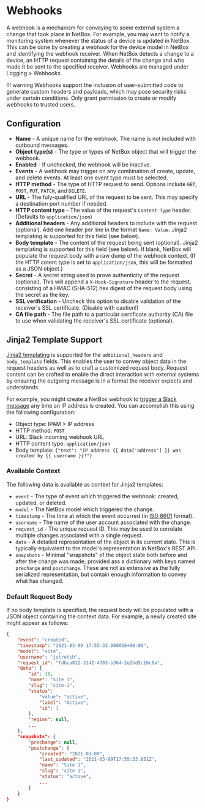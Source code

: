 # Webhooks

A webhook is a mechanism for conveying to some external system a change that took place in NetBox. For example, you may want to notify a monitoring system whenever the status of a device is updated in NetBox. This can be done by creating a webhook for the device model in NetBox and identifying the webhook receiver. When NetBox detects a change to a device, an HTTP request containing the details of the change and who made it be sent to the specified receiver. Webhooks are managed under Logging > Webhooks.

!!! warning
    Webhooks support the inclusion of user-submitted code to generate custom headers and payloads, which may pose security risks under certain conditions. Only grant permission to create or modify webhooks to trusted users.

## Configuration

* **Name** - A unique name for the webhook. The name is not included with outbound messages.
* **Object type(s)** - The type or types of NetBox object that will trigger the webhook.
* **Enabled** - If unchecked, the webhook will be inactive.
* **Events** - A webhook may trigger on any combination of create, update, and delete events. At least one event type must be selected.
* **HTTP method** - The type of HTTP request to send. Options include `GET`, `POST`, `PUT`, `PATCH`, and `DELETE`.
* **URL** - The fuly-qualified URL of the request to be sent. This may specify a destination port number if needed.
* **HTTP content type** - The value of the request's `Content-Type` header. (Defaults to `application/json`)
* **Additional headers** - Any additional headers to include with the request (optional). Add one header per line in the format `Name: Value`. Jinja2 templating is supported for this field (see below).
* **Body template** - The content of the request being sent (optional). Jinja2 templating is supported for this field (see below). If blank, NetBox will populate the request body with a raw dump of the webhook context. (If the HTTP cotent type is set to `application/json`, this will be formatted as a JSON object.)
* **Secret** - A secret string used to prove authenticity of the request (optional). This will append a `X-Hook-Signature` header to the request, consisting of a HMAC (SHA-512) hex digest of the request body using the secret as the key.
* **SSL verification** - Uncheck this option to disable validation of the receiver's SSL certificate. (Disable with caution!)
* **CA file path** - The file path to a particular certificate authority (CA) file to use when validating the receiver's SSL certificate (optional).

## Jinja2 Template Support

[Jinja2 templating](https://jinja.palletsprojects.com/) is supported for the `additional_headers` and `body_template` fields. This enables the user to convey object data in the request headers as well as to craft a customized request body. Request content can be crafted to enable the direct interaction with external systems by ensuring the outgoing message is in a format the receiver expects and understands.

For example, you might create a NetBox webhook to [trigger a Slack message](https://api.slack.com/messaging/webhooks) any time an IP address is created. You can accomplish this using the following configuration:

* Object type: IPAM > IP address
* HTTP method: `POST`
* URL: Slack incoming webhook URL
* HTTP content type: `application/json`
* Body template: `{"text": "IP address {{ data['address'] }} was created by {{ username }}!"}`

### Available Context

The following data is available as context for Jinja2 templates:

* `event` - The type of event which triggered the webhook: created, updated, or deleted.
* `model` - The NetBox model which triggered the change.
* `timestamp` - The time at which the event occurred (in [ISO 8601](https://en.wikipedia.org/wiki/ISO_8601) format).
* `username` - The name of the user account associated with the change.
* `request_id` - The unique request ID. This may be used to correlate multiple changes associated with a single request.
* `data` - A detailed representation of the object in its current state. This is typically equivalent to the model's representation in NetBox's REST API.
* `snapshots` - Minimal "snapshots" of the object state both before and after the change was made; provided ass a dictionary with keys named `prechange` and `postchange`. These are not as extensive as the fully serialized representation, but contain enough information to convey what has changed.

### Default Request Body

If no body template is specified, the request body will be populated with a JSON object containing the context data. For example, a newly created site might appear as follows:

```json
{
    "event": "created",
    "timestamp": "2021-03-09 17:55:33.968016+00:00",
    "model": "site",
    "username": "jstretch",
    "request_id": "fdbca812-3142-4783-b364-2e2bd5c16c6a",
    "data": {
        "id": 19,
        "name": "Site 1",
        "slug": "site-1",
        "status": 
            "value": "active",
            "label": "Active",
            "id": 1
        },
        "region": null,
        ...
    },
    "snapshots": {
        "prechange": null,
        "postchange": {
            "created": "2021-03-09",
            "last_updated": "2021-03-09T17:55:33.851Z",
            "name": "Site 1",
            "slug": "site-1",
            "status": "active",
            ...
        }
    }
}
```
